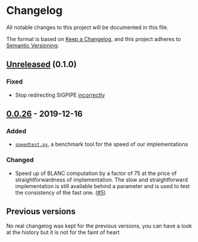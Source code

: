 Changelog
=========

All notable changes to this project will be documented in this file.

The format is based on [Keep a Changelog](https://keepachangelog.com/en/1.0.0/), and this project
adheres to [Semantic Versioning](https://semver.org/spec/v2.0.0.html).

## [Unreleased] (0.1.0)

[Unreleased]: https://github.com/loicgrobol/scorch/compare/v0.0.26...HEAD

### Fixed

- Stop redirecting SIGPIPE
  [incorrectly](https://docs.python.org/3/library/signal.html#note-on-sigpipe)

## [0.0.26] - 2019-12-16

[0.0.26]: https://github.com/loicgrobol/scorch/compare/v0.0.25...v0.0.26

### Added

- [`speedtest.py`](/tests/speedtest.py), a benchmark tool for the speed of our implementations

### Changed

- Speed up of BLANC computation by a factor of 75 at the price of straightforwardness of
  implementation. The slow and straightforward implementation is still available behind a parameter
  and is used to test the consistency of the fast one.
  ([#5](https://github.com/LoicGrobol/scorch/pull/5))

## Previous versions

No real changelog was kept for the previous versions, you can have a look at the history but it is
not for the faint of heart
